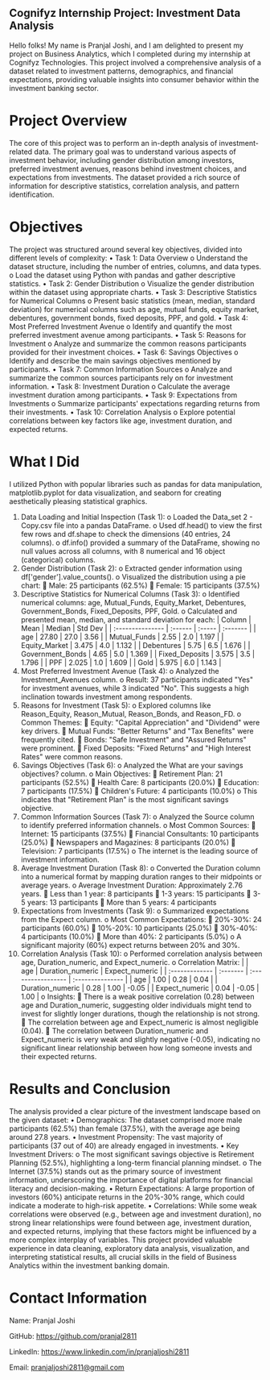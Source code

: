 ## Cognifyz Internship Project: Investment Data Analysis
Hello folks! My name is Pranjal Joshi, and I am delighted to present my project on Business Analytics, which I completed during my internship at Cognifyz Technologies. This project involved a comprehensive analysis of a dataset related to investment patterns, demographics, and financial expectations, providing valuable insights into consumer behavior within the investment banking sector.
# Project Overview
The core of this project was to perform an in-depth analysis of investment-related data. The primary goal was to understand various aspects of investment behavior, including gender distribution among investors, preferred investment avenues, reasons behind investment choices, and expectations from investments. The dataset provided a rich source of information for descriptive statistics, correlation analysis, and pattern identification.
# Objectives
The project was structured around several key objectives, divided into different levels of complexity:
•	Task 1: Data Overview
o	Understand the dataset structure, including the number of entries, columns, and data types.
o	Load the dataset using Python with pandas and gather descriptive statistics.
•	Task 2: Gender Distribution
o	Visualize the gender distribution within the dataset using appropriate charts.
•	Task 3: Descriptive Statistics for Numerical Columns
o	Present basic statistics (mean, median, standard deviation) for numerical columns such as age, mutual funds, equity market, debentures, government bonds, fixed deposits, PPF, and gold.
•	Task 4: Most Preferred Investment Avenue
o	Identify and quantify the most preferred investment avenue among participants.
•	Task 5: Reasons for Investment
o	Analyze and summarize the common reasons participants provided for their investment choices.
•	Task 6: Savings Objectives
o	Identify and describe the main savings objectives mentioned by participants.
•	Task 7: Common Information Sources
o	Analyze and summarize the common sources participants rely on for investment information.
•	Task 8: Investment Duration
o	Calculate the average investment duration among participants.
•	Task 9: Expectations from Investments
o	Summarize participants' expectations regarding returns from their investments.
•	Task 10: Correlation Analysis
o	Explore potential correlations between key factors like age, investment duration, and expected returns.
# What I Did
I utilized Python with popular libraries such as pandas for data manipulation, matplotlib.pyplot for data visualization, and seaborn for creating aesthetically pleasing statistical graphics.
1.	Data Loading and Initial Inspection (Task 1):
o	Loaded the Data_set 2 - Copy.csv file into a pandas DataFrame.
o	Used df.head() to view the first few rows and df.shape to check the dimensions (40 entries, 24 columns).
o	df.info() provided a summary of the DataFrame, showing no null values across all columns, with 8 numerical and 16 object (categorical) columns.
2.	Gender Distribution (Task 2):
o	Extracted gender information using df['gender'].value_counts().
o	Visualized the distribution using a pie chart:
	Male: 25 participants (62.5%)
	Female: 15 participants (37.5%)
3.	Descriptive Statistics for Numerical Columns (Task 3):
o	Identified numerical columns: age, Mutual_Funds, Equity_Market, Debentures, Government_Bonds, Fixed_Deposits, PPF, Gold.
o	Calculated and presented mean, median, and standard deviation for each:
| Column | Mean | Median | Std Dev |
 | :--------------- | :------ | :----- | :------- |
 | age | 27.80 | 27.0 | 3.56 |
 | Mutual_Funds | 2.55 | 2.0 | 1.197 |
 | Equity_Market | 3.475 | 4.0 | 1.132 |
 | Debentures | 5.75 | 6.5 | 1.676 |
 | Government_Bonds | 4.65 | 5.0 | 1.369 |
 | Fixed_Deposits | 3.575 | 3.5 | 1.796 |
 | PPF | 2.025 | 1.0 | 1.609 |
| Gold | 5.975 | 6.0 | 1.143 |
5.	Most Preferred Investment Avenue (Task 4):
o	Analyzed the Investment_Avenues column.
o	Result: 37 participants indicated "Yes" for investment avenues, while 3 indicated "No". This suggests a high inclination towards investment among respondents.
6.	Reasons for Investment (Task 5):
o	Explored columns like Reason_Equity, Reason_Mutual, Reason_Bonds, and Reason_FD.
o	Common Themes:
	Equity: "Capital Appreciation" and "Dividend" were key drivers.
	Mutual Funds: "Better Returns" and "Tax Benefits" were frequently cited.
	Bonds: "Safe Investment" and "Assured Returns" were prominent.
	Fixed Deposits: "Fixed Returns" and "High Interest Rates" were common reasons.
7.	Savings Objectives (Task 6):
o	Analyzed the What are your savings objectives? column.
o	Main Objectives:
	Retirement Plan: 21 participants (52.5%)
	Health Care: 8 participants (20.0%)
	Education: 7 participants (17.5%)
	Children's Future: 4 participants (10.0%)
o	This indicates that "Retirement Plan" is the most significant savings objective.
8.	Common Information Sources (Task 7):
o	Analyzed the Source column to identify preferred information channels.
o	Most Common Sources:
	Internet: 15 participants (37.5%)
	Financial Consultants: 10 participants (25.0%)
	Newspapers and Magazines: 8 participants (20.0%)
	Television: 7 participants (17.5%)
o	The internet is the leading source of investment information.
9.	Average Investment Duration (Task 8):
o	Converted the Duration column into a numerical format by mapping duration ranges to their midpoints or average years.
o	Average Investment Duration: Approximately 2.76 years.
	Less than 1 year: 8 participants
	1-3 years: 15 participants
	3-5 years: 13 participants
	More than 5 years: 4 participants
10.	Expectations from Investments (Task 9):
o	Summarized expectations from the Expect column.
o	Most Common Expectations:
	20%-30%: 24 participants (60.0%)
	10%-20%: 10 participants (25.0%)
	30%-40%: 4 participants (10.0%)
	More than 40%: 2 participants (5.0%)
o	A significant majority (60%) expect returns between 20% and 30%.
11.	Correlation Analysis (Task 10):
o	Performed correlation analysis between age, Duration_numeric, and Expect_numeric.
o	Correlation Matrix: | | age | Duration_numeric | Expect_numeric |
 | :------------- | :------- | :----------------- | :--------------- |
 | age | 1.00 | 0.28 | 0.04 |
| Duration_numeric | 0.28 | 1.00 | -0.05 |
| Expect_numeric | 0.04 | -0.05 | 1.00 |
o	Insights:
	There is a weak positive correlation (0.28) between age and Duration_numeric, suggesting older individuals might tend to invest for slightly longer durations, though the relationship is not strong.
	The correlation between age and Expect_numeric is almost negligible (0.04).
	The correlation between Duration_numeric and Expect_numeric is very weak and slightly negative (-0.05), indicating no significant linear relationship between how long someone invests and their expected returns.
# Results and Conclusion
The analysis provided a clear picture of the investment landscape based on the given dataset:
•	Demographics: The dataset comprised more male participants (62.5%) than female (37.5%), with the average age being around 27.8 years.
•	Investment Propensity: The vast majority of participants (37 out of 40) are already engaged in investments.
•	Key Investment Drivers:
o	The most significant savings objective is Retirement Planning (52.5%), highlighting a long-term financial planning mindset.
o	The Internet (37.5%) stands out as the primary source of investment information, underscoring the importance of digital platforms for financial literacy and decision-making.
•	Return Expectations: A large proportion of investors (60%) anticipate returns in the 20%-30% range, which could indicate a moderate to high-risk appetite.
•	Correlations: While some weak correlations were observed (e.g., between age and investment duration), no strong linear relationships were found between age, investment duration, and expected returns, implying that these factors might be influenced by a more complex interplay of variables.
This project provided valuable experience in data cleaning, exploratory data analysis, visualization, and interpreting statistical results, all crucial skills in the field of Business Analytics within the investment banking domain.
# Contact Information
Name: Pranjal Joshi

GitHub: https://github.com/pranjal2811

LinkedIn: https://www.linkedin.com/in/pranjaljoshi2811

Email: pranjaljoshi2811@gmail.com
